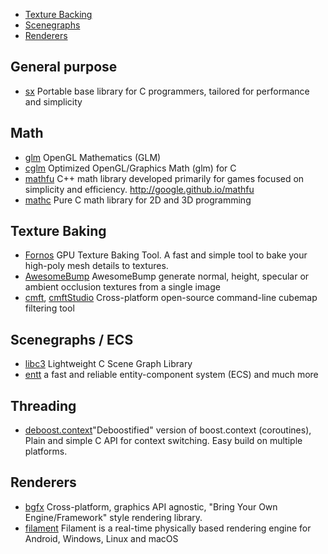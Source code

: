 * [Texture Backing](#texture-baking)
* [Scenegraphs](#scenegraphs-ecs)
* [Renderers](#renderers)

## General purpose

- [sx](https://github.com/septag/sx) Portable base library for C programmers, tailored for performance and simplicity

## Math

- [glm](https://github.com/g-truc/glm) OpenGL Mathematics (GLM)
- [cglm](https://github.com/recp/cglm) Optimized OpenGL/Graphics Math (glm) for C
- [mathfu](https://github.com/google/mathfu) C++ math library developed primarily for games focused on simplicity and efficiency. http://google.github.io/mathfu
- [mathc](https://github.com/ferreiradaselva/mathc) Pure C math library for 2D and 3D programming

## Texture Baking

- [Fornos](https://github.com/caosdoar/Fornos) GPU Texture Baking Tool. A fast and simple tool to bake your high-poly mesh details to textures.
- [AwesomeBump](https://github.com/kmkolasinski/AwesomeBump) AwesomeBump generate normal, height, specular or ambient occlusion textures from a single image
- [cmft](https://github.com/dariomanesku/cmft), [cmftStudio](https://github.com/dariomanesku/cmftStudio) Cross-platform open-source command-line cubemap filtering tool

## Scenegraphs / ECS

- [libc3](https://github.com/buserror/libc3) Lightweight C Scene Graph Library
- [entt](https://github.com/skypjack/entt)  a fast and reliable entity-component system (ECS) and much more

## Threading

- [deboost.context](https://github.com/septag/deboost.context)"Deboostified" version of boost.context (coroutines), Plain and simple C API for context switching. Easy build on multiple platforms.



## Renderers

- [bgfx](https://github.com/bkaradzic/bgfx) Cross-platform, graphics API agnostic, "Bring Your Own Engine/Framework" style rendering library.
- [filament](https://github.com/google/filament) Filament is a real-time physically based rendering engine for Android, Windows, Linux and macOS
